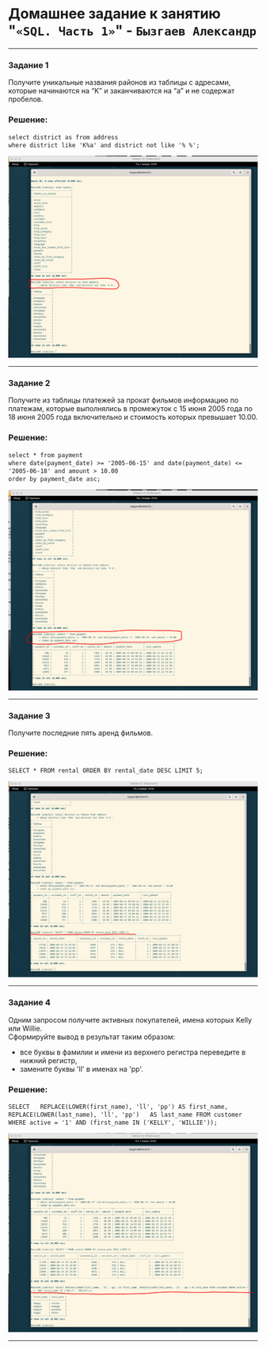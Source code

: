 # Домашнее задание к занятию "`«SQL. Часть 1»`" - `Бызгаев Александр`

---

### Задание 1

Получите уникальные названия районов из таблицы с адресами, которые начинаются на “K” и заканчиваются на “a” и не содержат пробелов.

### Решение:

```
select district as from address
where district like 'K%a' and district not like '% %';
```

![image](https://github.com/Byzgaev-I/SQL.Part-1/blob/main/1.png)


---

### Задание 2

Получите из таблицы платежей за прокат фильмов информацию по платежам, которые выполнялись в промежуток с 15 июня 2005 года по 18 июня 2005 года включительно и стоимость которых превышает 10.00.

### Решение:

```
select * from payment
where date(payment_date) >= '2005-06-15' and date(payment_date) <= '2005-06-18' and amount > 10.00
order by payment_date asc;
```

![image](https://github.com/Byzgaev-I/SQL.Part-1/blob/main/2.png)

---

### Задание 3

Получите последние пять аренд фильмов.

### Решение:

```
SELECT * FROM rental ORDER BY rental_date DESC LIMIT 5;
```
![image](https://github.com/Byzgaev-I/SQL.Part-1/blob/main/3.png)

---

### Задание 4


Одним запросом получите активных покупателей, имена которых Kelly или Willie.  
Сформируйте вывод в результат таким образом:  
- все буквы в фамилии и имени из верхнего регистра переведите в нижний регистр,  
- замените буквы 'll' в именах на 'pp'.  

### Решение:

```
SELECT   REPLACE(LOWER(first_name), 'll', 'pp') AS first_name,   REPLACE(LOWER(last_name), 'll', 'pp')   AS last_name FROM customer WHERE active = '1' AND (first_name IN ('KELLY', 'WILLIE'));
```
![image](https://github.com/Byzgaev-I/SQL.Part-1/blob/main/4.png)

---











 
